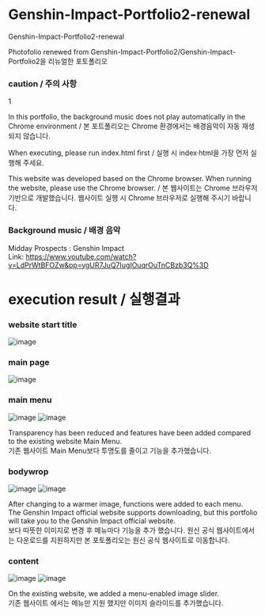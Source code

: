 # Genshin-Impact-Portfolio2-renewal
Genshin-Impact-Portfolio2-renewal 

Photofolio renewed from Genshin-Impact-Portfolio2/Genshin-Impact-Portfolio2을 리뉴얼한 포토폴리오<br>
<h3>caution / 주의 사항</h3>1
<p> In this portfolio, the background music does not play automatically in the Chrome environment / 본 포트폴리오는 Chrome 환경에서는 배경음악이 자동 재생되지 않습니다.</p>
<P> When executing, please run index.html first / 실행 시 index·html을 가장 먼저 실행해 주세요.</P>
<p>This website was developed based on the Chrome browser. When running the website, please use the Chrome browser. / 본 웹사이트는 Chrome 브라우저 기반으로 개발했습니다. 웹사이트 실행 시 Chrome 브라우저로 실행해 주시기 바랍니다.</p>


### Background music / 배경 음악
 Midday Prospects : Genshin Impact<br>
 Link: https://www.youtube.com/watch?v=LdPrWtBFOZw&pp=ygUR7JuQ7IugIOuqrOuTnCBzb3Q%3D
# execution result / 실행결과

### website start title
![image](https://github.com/edaild/Genshin-Impact-Portfolio2/assets/109999749/05c33b7f-da90-4e3e-8a09-11750fae6552)

### main page
![image](https://github.com/edaild/Genshin-Impact-Portfolio2-renewal/assets/109999749/f4952bbb-457f-4814-9732-303ea59c9202)

### main menu
![image](https://github.com/edaild/Genshin-Impact-Portfolio2/assets/109999749/a59d1e4a-a432-4460-9975-fc92cee26e6d)
![image](https://github.com/edaild/Genshin-Impact-Portfolio2-renewal/assets/109999749/be2c0d1c-5640-4574-9b34-000a8a82e244)
<p>Transparency has been reduced and features have been added compared to the existing website Main Menu.<br>기존 웹사이트 Main Menu보다 투명도를 줄이고 기능을 추가했습니다.</p>


### bodywrop
![image](https://github.com/edaild/Genshin-Impact-Portfolio2/assets/109999749/84f209b8-463e-434c-9da9-b248ac825282)
![image](https://github.com/edaild/Genshin-Impact-Portfolio2-renewal/assets/109999749/6b5e0225-649d-4e34-bc31-48a2f85298f8)
<P>After changing to a warmer image, functions were added to each menu. The Genshin Impact official website supports downloading, but this portfolio will take you to the Genshin Impact official website.<br>
보다 따뜻한 이미지로 변경 후 메뉴마다 기능을 추가 했습니다. 원신 공식 웹사이트에서는 다운로드를 지원하지만 본 포토폴리오는 원신 공식 웹사이트로 이동합니다.
 </P>

### content
![image](https://github.com/edaild/Genshin-Impact-Portfolio2-renewal/assets/109999749/fcc1d1ac-7d14-4573-b313-5efa0d4d7c8c)
![image](https://github.com/edaild/Genshin-Impact-Portfolio2-renewal/assets/109999749/44970755-b7b7-4f1a-adb8-5b76b80d1640)
<p>On the existing website, we added a menu-enabled image slider.<br>
 기존 웹사이트 에서는 메뉴만 지원 했지만 이미지 슬라이드를 추가했습니다.</p>


